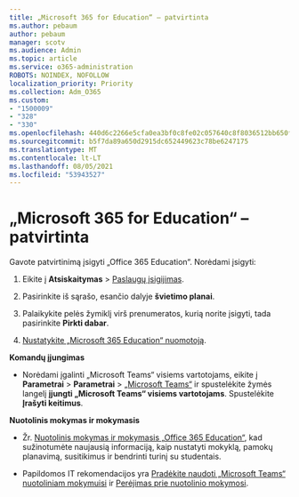 ```yaml
---
title: „Microsoft 365 for Education“ – patvirtinta
ms.author: pebaum
author: pebaum
manager: scotv
ms.audience: Admin
ms.topic: article
ms.service: o365-administration
ROBOTS: NOINDEX, NOFOLLOW
localization_priority: Priority
ms.collection: Adm_O365
ms.custom:
- "1500009"
- "328"
- "330"
ms.openlocfilehash: 440d6c2266e5cfa0ea3bf0c8fe02c057640c8f8036512bb650f870aef3b65b27
ms.sourcegitcommit: b5f7da89a650d2915dc652449623c78be6247175
ms.translationtype: MT
ms.contentlocale: lt-LT
ms.lasthandoff: 08/05/2021
ms.locfileid: "53943527"
---
```

# <a name="microsoft-365-for-education---approved"></a>„Microsoft 365 for Education“ – patvirtinta

Gavote patvirtinimą įsigyti „Office 365 Education“.  Norėdami įsigyti:

1. Eikite į **Atsiskaitymas** > [Paslaugų įsigijimas](https://portal.office.com/AdminPortal/Home#/catalog).

2. Pasirinkite iš sąrašo, esančio dalyje **švietimo planai**.

3. Palaikykite pelės žymiklį virš prenumeratos, kurią norite įsigyti, tada pasirinkite **Pirkti dabar**.

4. [Nustatykite „Microsoft 365 Education“ nuomotoją](https://docs.microsoft.com/microsoft-365/education/deploy/create-your-office-365-tenant).

**Komandų įjungimas**

- Norėdami įgalinti „Microsoft Teams“ visiems vartotojams, eikite į **Parametrai** > **Parametrai** > [„Microsoft Teams“](https://admin.microsoft.com/Adminportal/Home#/SettingsMultiPivot/:/Settings/L1/SkypeTeams) ir spustelėkite žymės langelį **įjungti „Microsoft Teams“ visiems vartotojams**. Spustelėkite **Įrašyti keitimus**.

**Nuotolinis mokymas ir mokymasis**

- Žr. [Nuotolinis mokymas ir mokymasis „Office 365 Education“](https://support.office.com/article/remote-teaching-and-learning-in-office-365-education-f651ccae-7b65-478b-8366-51bb884025c4), kad sužinotumėte naujausią informaciją, kaip nustatyti mokyklą, pamokų planavimą, susitikimus ir bendrinti turinį su studentais.

- Papildomos IT rekomendacijos yra [Pradėkite naudoti „Microsoft Teams“ nuotoliniam mokymuisi](https://docs.microsoft.com/MicrosoftTeams/remote-learning-edu) ir [Perėjimas prie nuotolinio mokymosi](https://www.microsoft.com/education/remote-learning).
